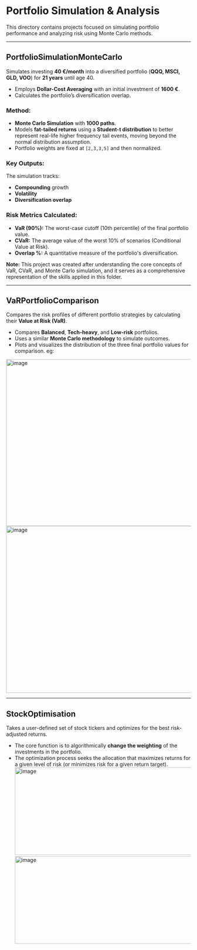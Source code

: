 # Portfolio Simulation & Analysis

This directory contains projects focused on simulating portfolio performance and analyzing risk using Monte Carlo methods.

---

## **PortfolioSimulationMonteCarlo**

Simulates investing **40 €/month** into a diversified portfolio (**QQQ, MSCI, GLD, VOO**) for **21 years** until age 40.
- Employs **Dollar-Cost Averaging** with an initial investment of **1600 €**.
- Calculates the portfolio’s diversification overlap.

### Method:
- **Monte Carlo Simulation** with **1000 paths**.
- Models **fat-tailed returns** using a **Student-t distribution** to better represent real-life higher frequency tail events, moving beyond the normal distribution assumption.
- Portfolio weights are fixed at `[2,3,3,5]` and then normalized.

### Key Outputs:
The simulation tracks:
- **Compounding** growth
- **Volatility**
- **Diversification overlap**

### Risk Metrics Calculated:
- **VaR (90%):** The worst-case cutoff (10th percentile) of the final portfolio value.
- **CVaR:** The average value of the worst 10% of scenarios (Conditional Value at Risk).
- **Overlap %:** A quantitative measure of the portfolio's diversification.

**Note:** This project was created after understanding the core concepts of VaR, CVaR, and Monte Carlo simulation, and it serves as a comprehensive representation of the skills applied in this folder.

---

## **VaRPortfolioComparison**

Compares the risk profiles of different portfolio strategies by calculating their **Value at Risk (VaR)**.
- Compares **Balanced**, **Tech-heavy**, and **Low-risk** portfolios.
- Uses a similar **Monte Carlo methodology** to simulate outcomes.
- Plots and visualizes the distribution of the three final portfolio values for comparison.
eg:
<img width="596" height="455" alt="image" src="https://github.com/user-attachments/assets/1eb20569-65a9-49ae-b978-c52412b15c6a" />

<img width="586" height="455" alt="image" src="https://github.com/user-attachments/assets/1a90d738-1794-4297-b826-c187cd3c5ffd" />




---

## **StockOptimisation**

Takes a user-defined set of stock tickers and optimizes for the best risk-adjusted returns.
- The core function is to algorithmically **change the weighting** of the investments in the portfolio.
- The optimization process seeks the allocation that maximizes returns for a given level of risk (or minimizes risk for a given return target).
  <img width="545" height="239" alt="image" src="https://github.com/user-attachments/assets/6f3d51db-0537-49c4-b8c4-c01fb906f8f6" />
  <img width="536" height="239" alt="image" src="https://github.com/user-attachments/assets/27029809-d495-4435-bc7d-a90c51ff304a" />


